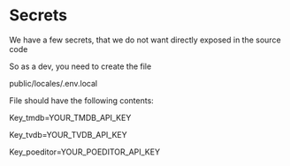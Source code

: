 # Secrets

We have a few secrets, that we do not want directly exposed in the source code

So as a dev, you need to create the file

public/locales/.env.local

File should have the following contents:

Key_tmdb=YOUR_TMDB_API_KEY

Key_tvdb=YOUR_TVDB_API_KEY

Key_poeditor=YOUR_POEDITOR_API_KEY
